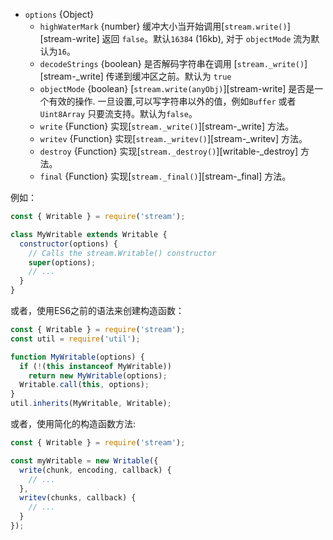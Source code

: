 * `options` {Object}
  * `highWaterMark` {number} 缓冲大小当开始调用[`stream.write()`][stream-write] 返回 `false`。默认`16384` (16kb), 对于 `objectMode` 流为默认为`16`。
  * `decodeStrings` {boolean} 是否解码字符串在调用 [`stream._write()`][stream-_write] 传递到缓冲区之前。默认为 `true`
  * `objectMode` {boolean} [`stream.write(anyObj)`][stream-write] 是否是一个有效的操作. 一旦设置,可以写字符串以外的值，例如`Buffer` 或者 `Uint8Array` 只要流支持。默认为`false`。
  * `write` {Function} 实现[`stream._write()`][stream-_write] 方法。
  * `writev` {Function} 实现[`stream._writev()`][stream-_writev] 方法。
  * `destroy` {Function} 实现[`stream._destroy()`][writable-_destroy] 方法。
  * `final` {Function} 实现[`stream._final()`][stream-_final] 方法。

例如：

```js
const { Writable } = require('stream');

class MyWritable extends Writable {
  constructor(options) {
    // Calls the stream.Writable() constructor
    super(options);
    // ...
  }
}
```

或者，使用ES6之前的语法来创建构造函数：

```js
const { Writable } = require('stream');
const util = require('util');

function MyWritable(options) {
  if (!(this instanceof MyWritable))
    return new MyWritable(options);
  Writable.call(this, options);
}
util.inherits(MyWritable, Writable);
```

或者，使用简化的构造函数方法:

```js
const { Writable } = require('stream');

const myWritable = new Writable({
  write(chunk, encoding, callback) {
    // ...
  },
  writev(chunks, callback) {
    // ...
  }
});
```

